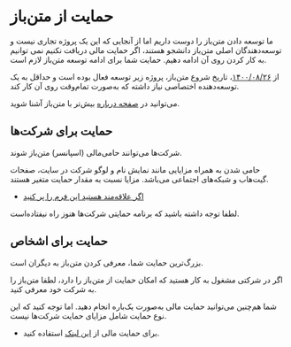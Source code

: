 # حمایت از متن‌باز

ما توسعه دادن متن‌باز را دوست داریم اما از آنجایی که این یک پروژه تجاری نیست و توسعه‌دهندگان اصلی متن‌باز دانشجو هستند، اگر حمایت مالی دریافت نکنیم نمی توانیم به کار کردن روی آن ادامه دهیم. حمایت شما برای ادامه توسعه متن‌باز لازم است.

از [۱۴۰۰/۰۸/۲۶](https://github.com/matnbaz/matnbaz/commit/501a75d79fa4ee66dbece238046daec838f4b356)، تاریخ شروع متن‌باز، پروژه زیر توسعه فعال بوده است و حداقل به یک توسعه‌دهنده اختصاصی نیاز داشته که به‌صورت تمام‌وقت روی آن کار کند.

می‌توانید در [صفحه درباره](https://matnbaz.net/about) بیش‌تر با متن‌باز آشنا شوید.

## حمایت برای شرکت‌ها

شرکت‌ها می‌توانند حامی‌مالی (اسپانسر) متن‌باز شوند.

حامی شدن به همراه مزایایی مانند نمایش نام و لوگو شرکت در سایت، صفحات گیت‌هاب و شبکه‌های اجتماعی می‌باشد. مزایا نسبت به مقدار حمایت متغیر هستند.

- [اگر علاقه‌مند هستید این فرم را پر کنید](https://forms.gle/ePRQjWi9SgrDJ3eU7)

لطفا توجه داشته باشید که برنامه حمایتی شرکت‌ها هنوز راه نیفتاده‌است.

## حمایت برای اشخاص

بزرگ‌ترین حمایت شما، معرفی کردن متن‌باز به دیگران است.

اگر در شرکتی مشغول به کار هستید که امکان حمایت از متن‌باز را دارد، لطفا متن‌باز را به شرکت خود معرفی کنید.

شما هم‌چنین می‌توانید حمایت مالی به‌صورت یک‌باره انجام دهید. اما توجه کنید که این نوع حمایت شامل مزایای حمایت شرکت‌ها نیست.

- برای حمایت مالی از [این لینک](https://zarinp.al/matnbaz) استفاده کنید.
